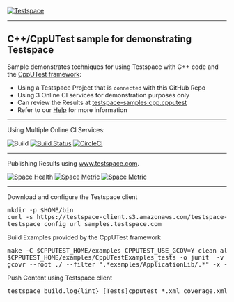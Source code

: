 [![Testspace](https://www.testspace.com/img/Testspace.png)](https://www.testspace.com)

***

## C++/CppUTest sample for demonstrating Testspace

Sample demonstrates techniques for using Testspace with C++ code and the [CppUTest framework](https://cpputest.github.io):
  * Using a Testspace Project that is `connected` with this GitHub Repo
  * Using 3 Online CI services for demonstration purposes only
  * Can review the Results at [testspace-samples:cpp.cpputest](https://samples.testspace.com/projects/testspace-samples:cpp.cpputest)
  * Refer to our [Help](https://help.testspace.com/) for more information

***
Using Multiple Online CI Services:

![Build](https://github.com/testspace-samples/cpp.googletest/workflows/Build/badge.svg)
[![Build Status](https://travis-ci.org/testspace-samples/cpp.cpputest.svg?branch=master)](https://travis-ci.org/testspace-samples/cpp.cpputest)
[![CircleCI](https://circleci.com/gh/testspace-samples/cpp.cpputest.svg?style=svg)](https://circleci.com/gh/testspace-samples/cpp.cpputest)

***
Publishing Results using www.testspace.com.

[![Space Health](https://samples.testspace.com/spaces/829/badge?token=623ebd46c0696b0d7ef47baee4e01be2834fa1ab)](https://samples.testspace.com/spaces/829 "Test Cases")
[![Space Metric](https://samples.testspace.com/spaces/829/metrics/822/badge?token=a41267220195fefd74c9b41670de90d08ee8b7f2)](https://samples.testspace.com/spaces/829/schema/Code%20Coverage "Code Coverage (lines)")
[![Space Metric](https://samples.testspace.com/spaces/829/metrics/820/badge?token=fa04ef73f740f3a71306a5d715dea7db81d4f279)](https://samples.testspace.com/spaces/829/schema/Static%20Analysis "Static Analysis (issues)")



***

Download and configure the Testspace client

<pre>
mkdir -p $HOME/bin
curl -s https://testspace-client.s3.amazonaws.com/testspace-linux.tgz | tar -zxvf- -C $HOME/bin
testspace config url samples.testspace.com
</pre>

Build Examples provided by the CppUTest framework

<pre>
make -C $CPPUTEST_HOME/examples CPPUTEST_USE_GCOV=Y clean all_no_tests |& tee build.log ; test ${PIPESTATUS[0]} -eq 0
$CPPUTEST_HOME/examples/CppUTestExamples_tests -o junit  -v
gcovr --root ./ --filter ".*examples/ApplicationLib/.*" -x -o coverage.xml
</pre>

Push Content using Testspace client

<pre>
testspace build.log{lint} [Tests]cpputest_*.xml coverage.xml
</pre>




